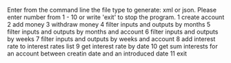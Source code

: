 Enter from the command line the file type to generate: xml or json.
Please enter number from 1 - 10 or write 'exit' to stop the program.
                1 create account
                2 add money
                3 withdraw money
                4 filter inputs and outputs by months
                5 filter inputs and outputs by months and account
                6 filter inputs and outputs by weeks
                7 filter inputs and outputs by weeks and account
                8 add interest rate to interest rates list
                9 get interest rate by date
                10 get sum interests for an account between creatin date and an introduced date
                11 exit

